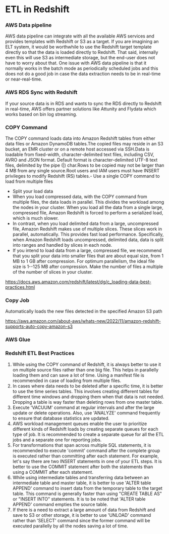 # ETL in Redshift

### AWS Data pipeline

AWS data pipeline can integrate with all the available AWS services and provides templates with Redshift or S3 as a target. If you are imagining an ELT system, it would be worthwhile to use the Redshift target template directly so that the data is loaded directly to Redshift. That said, internally even this will use S3 as intermediate storage, but the end-user does not have to worry about that. One issue with AWS data pipeline is that it normally works in the batch mode as periodically scheduled jobs and this does not do a good job in case the data extraction needs to be in real-time or near-real-time.

### AWS RDS Sync with Redshift

If your source data is in RDS and wants to sync the RDS directly to Redshift in real-time, AWS offers partner solutions like Attunity and Flydata which works based on bin log streaming.

### COPY Command

The COPY command loads data into Amazon Redshift tables from either data files or Amazon DynamoDB tables.The copied files may reside in an S3 bucket, an EMR cluster or on a remote host accessed via SSH.Data is loadable from fixed-width, character-delimited text files, including CSV, AVRO and JSON format. Default format is character-delimited UTF-8 text files, delimited by the pipe (|) char.Rows to be copied may not be larger than 4 MB from any single source.Root users and IAM users must have INSERT privileges to modify Redshift (RS) tables.- Use a single COPY command to load from multiple files

- Split your load data
- When you load compressed data, with the COPY command from multiple files, the data loads in parallel. This divides the workload among the nodes in your cluster. When you load all the data from a single large, compressed file, Amazon Redshift is forced to perform a serialized load, which is much slower.
- In contrast, when you load delimited data from a large, uncompressed file, Amazon Redshift makes use of multiple slices. These slices work in parallel, automatically. This provides fast load performance. Specifically, when Amazon Redshift loads uncompressed, delimited data, data is split into ranges and handled by slices in each node.
- If you intend to load data from a large, compressed file, we recommend that you split your data into smaller files that are about equal size, from 1 MB to 1 GB after compression. For optimum parallelism, the ideal file size is 1--125 MB after compression. Make the number of files a multiple of the number of slices in your cluster.

<https://docs.aws.amazon.com/redshift/latest/dg/c_loading-data-best-practices.html>

### Copy Job

Automatically loads the new files detected in the specified Amazon S3 path

<https://aws.amazon.com/about-aws/whats-new/2022/11/amazon-redshift-supports-auto-copy-amazon-s3>

### AWS Glue

### Redshift ETL Best Practices

1. While using the COPY command of Redshift, it is always better to use it on multiple source files rather than one big file. This helps in parallelly loading them and can save a lot of time. Using a manifest file is recommended in case of loading from multiple files.
2. In cases where data needs to be deleted after a specific time, it is better to use the time series tables. This involves creating different tables for different time windows and dropping them when that data is not needed. Dropping a table is way faster than deleting rows from one master table.
3. Execute 'VACUUM' command at regular intervals and after the large update or delete operations. Also, use 'ANALYZE' command frequently to ensure that database statistics are updated.
4. AWS workload management queues enable the user to prioritize different kinds of Redshift loads by creating separate queues for each type of job. It is recommended to create a separate queue for all the ETL jobs and a separate one for reporting jobs.
5. For transformations that span across multiple SQL statements, it is recommended to execute 'commit' command after the complete group is executed rather than committing after each statement. For example, let's say there are two INSERT statements in one of your ETL steps. It is better to use the COMMIT statement after both the statements than using a COMMIT after each statement.
6. While using intermediate tables and transferring data between an intermediate table and master table, it is better to use 'ALTER table APPEND' command to insert data from the temporary table to the target table. This command is generally faster than using "CREATE TABLE AS" or "INSERT INTO" statements. It is to be noted that 'ALTER table APPEND' command empties the source table.
7. If there is a need to extract a large amount of data from Redshift and save to S3 or other storage, it is better to use 'UNLOAD' command rather than 'SELECT' command since the former command will be executed parallelly by all the nodes saving a lot of time.

